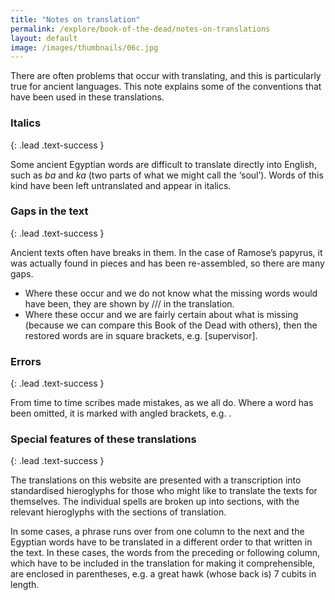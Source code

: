 ```yaml
---
title: "Notes on translation"
permalink: /explore/book-of-the-dead/notes-on-translations
layout: default
image: /images/thumbnails/06c.jpg
---
```


There are often problems that occur with translating, and this is particularly true for ancient languages. This note explains some of the conventions that have been used in these translations.

### Italics
{: .lead .text-success }

Some ancient Egyptian words are difficult to translate directly into English, such as _ba_ and _ka_ (two parts of what we might call the ‘soul’). Words of this kind have been left untranslated and appear in italics.

### Gaps in the text
{: .lead .text-success }

Ancient texts often have breaks in them. In the case of Ramose’s papyrus, it was actually found in pieces and has been re-assembled, so there are many gaps.

*   Where these occur and we do not know what the missing words would have been, they are shown by /// in the translation.
*   Where these occur and we are fairly certain about what is missing (because we can compare this Book of the Dead with others), then the restored words are in square brackets, e.g. \[supervisor\].

### Errors
{: .lead .text-success }

From time to time scribes made mistakes, as we all do. Where a word has been omitted, it is marked with angled brackets, e.g. <every>.

### Special features of these translations
{: .lead .text-success }

The translations on this website are presented with a transcription into standardised hieroglyphs for those who might like to translate the texts for themselves. The individual spells are broken up into sections, with the relevant hieroglyphs with the sections of translation.

In some cases, a phrase runs over from one column to the next and the Egyptian words have to be translated in a different order to that written in the text. In these cases, the words from the preceding or following column, which have to be included in the translation for making it comprehensible, are enclosed in parentheses, e.g. a great hawk (whose back is) 7 cubits in length.
